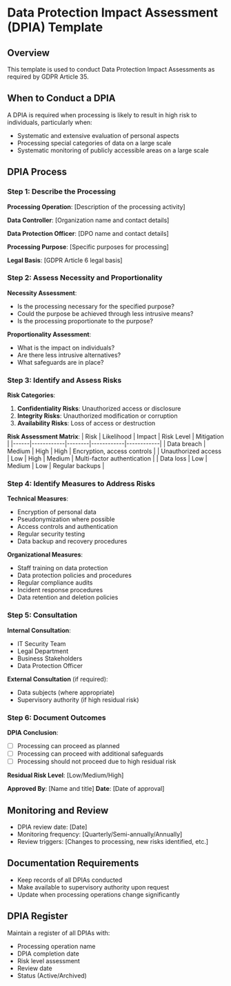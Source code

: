 # Data Protection Impact Assessment (DPIA) Template

## Overview
This template is used to conduct Data Protection Impact Assessments as required by GDPR Article 35.

## When to Conduct a DPIA
A DPIA is required when processing is likely to result in high risk to individuals, particularly when:
- Systematic and extensive evaluation of personal aspects
- Processing special categories of data on a large scale
- Systematic monitoring of publicly accessible areas on a large scale

## DPIA Process

### Step 1: Describe the Processing
**Processing Operation**: [Description of the processing activity]

**Data Controller**: [Organization name and contact details]

**Data Protection Officer**: [DPO name and contact details]

**Processing Purpose**: [Specific purposes for processing]

**Legal Basis**: [GDPR Article 6 legal basis]

### Step 2: Assess Necessity and Proportionality
**Necessity Assessment**:
- Is the processing necessary for the specified purpose?
- Could the purpose be achieved through less intrusive means?
- Is the processing proportionate to the purpose?

**Proportionality Assessment**:
- What is the impact on individuals?
- Are there less intrusive alternatives?
- What safeguards are in place?

### Step 3: Identify and Assess Risks
**Risk Categories**:
1. **Confidentiality Risks**: Unauthorized access or disclosure
2. **Integrity Risks**: Unauthorized modification or corruption
3. **Availability Risks**: Loss of access or destruction

**Risk Assessment Matrix**:
| Risk | Likelihood | Impact | Risk Level | Mitigation |
|------|------------|--------|------------|------------|
| Data breach | Medium | High | High | Encryption, access controls |
| Unauthorized access | Low | High | Medium | Multi-factor authentication |
| Data loss | Low | Medium | Low | Regular backups |

### Step 4: Identify Measures to Address Risks
**Technical Measures**:
- Encryption of personal data
- Pseudonymization where possible
- Access controls and authentication
- Regular security testing
- Data backup and recovery procedures

**Organizational Measures**:
- Staff training on data protection
- Data protection policies and procedures
- Regular compliance audits
- Incident response procedures
- Data retention and deletion policies

### Step 5: Consultation
**Internal Consultation**:
- IT Security Team
- Legal Department
- Business Stakeholders
- Data Protection Officer

**External Consultation** (if required):
- Data subjects (where appropriate)
- Supervisory authority (if high residual risk)

### Step 6: Document Outcomes
**DPIA Conclusion**:
- [ ] Processing can proceed as planned
- [ ] Processing can proceed with additional safeguards
- [ ] Processing should not proceed due to high residual risk

**Residual Risk Level**: [Low/Medium/High]

**Approved By**: [Name and title]
**Date**: [Date of approval]

## Monitoring and Review
- DPIA review date: [Date]
- Monitoring frequency: [Quarterly/Semi-annually/Annually]
- Review triggers: [Changes to processing, new risks identified, etc.]

## Documentation Requirements
- Keep records of all DPIAs conducted
- Make available to supervisory authority upon request
- Update when processing operations change significantly

## DPIA Register
Maintain a register of all DPIAs with:
- Processing operation name
- DPIA completion date
- Risk level assessment
- Review date
- Status (Active/Archived)